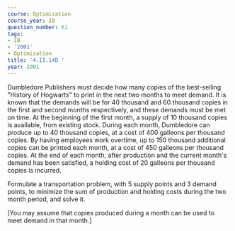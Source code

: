 ```yaml
---
course: Optimization
course_year: IB
question_number: 61
tags:
- IB
- '2001'
- Optimization
title: '4.II.14D '
year: 2001
---
```



Dumbledore Publishers must decide how many copies of the best-selling "History of Hogwarts" to print in the next two months to meet demand. It is known that the demands will be for 40 thousand and 60 thousand copies in the first and second months respectively, and these demands must be met on time. At the beginning of the first month, a supply of 10 thousand copies is available, from existing stock. During each month, Dumbledore can produce up to 40 thousand copies, at a cost of 400 galleons per thousand copies. By having employees work overtime, up to 150 thousand additional copies can be printed each month, at a cost of 450 galleons per thousand copies. At the end of each month, after production and the current month's demand has been satisfied, a holding cost of 20 galleons per thousand copies is incurred.

Formulate a transportation problem, with 5 supply points and 3 demand points, to minimize the sum of production and holding costs during the two month period, and solve it.

[You may assume that copies produced during a month can be used to meet demand in that month.]